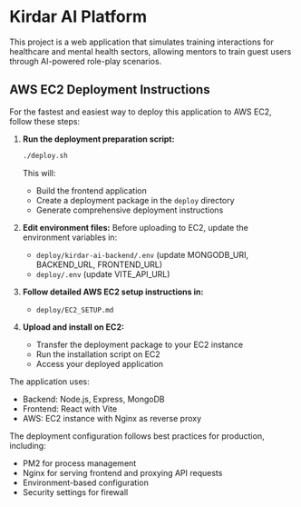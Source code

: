 # Kirdar AI Platform

This project is a web application that simulates training interactions for healthcare and mental health sectors, allowing mentors to train guest users through AI-powered role-play scenarios.

## AWS EC2 Deployment Instructions

For the fastest and easiest way to deploy this application to AWS EC2, follow these steps:

1. **Run the deployment preparation script:**
   ```bash
   ./deploy.sh
   ```
   This will:
   - Build the frontend application
   - Create a deployment package in the `deploy` directory
   - Generate comprehensive deployment instructions

2. **Edit environment files:**
   Before uploading to EC2, update the environment variables in:
   - `deploy/kirdar-ai-backend/.env` (update MONGODB_URI, BACKEND_URL, FRONTEND_URL)
   - `deploy/.env` (update VITE_API_URL)

3. **Follow detailed AWS EC2 setup instructions in:**
   - `deploy/EC2_SETUP.md`

4. **Upload and install on EC2:**
   - Transfer the deployment package to your EC2 instance
   - Run the installation script on EC2
   - Access your deployed application

The application uses:
- Backend: Node.js, Express, MongoDB
- Frontend: React with Vite
- AWS: EC2 instance with Nginx as reverse proxy

The deployment configuration follows best practices for production, including:
- PM2 for process management
- Nginx for serving frontend and proxying API requests
- Environment-based configuration
- Security settings for firewall
